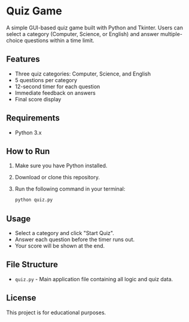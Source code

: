 # Quiz Game

A simple GUI-based quiz game built with Python and Tkinter. Users can select a category (Computer, Science, or English) and answer multiple-choice questions within a time limit.

## Features

- Three quiz categories: Computer, Science, and English
- 5 questions per category
- 12-second timer for each question
- Immediate feedback on answers
- Final score display

## Requirements

- Python 3.x

## How to Run

1. Make sure you have Python installed.
2. Download or clone this repository.
3. Run the following command in your terminal:

   ```sh
   python quiz.py
   ```

## Usage

- Select a category and click "Start Quiz".
- Answer each question before the timer runs out.
- Your score will be shown at the end.

## File Structure

- `quiz.py` - Main application file containing all logic and quiz data.


## License

This project is for educational purposes.
